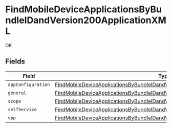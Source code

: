 # FindMobileDeviceApplicationsByBundleIDandVersion200ApplicationXML

OK


## Fields

| Field                                                                                                                                                                                             | Type                                                                                                                                                                                              | Required                                                                                                                                                                                          | Description                                                                                                                                                                                       |
| ------------------------------------------------------------------------------------------------------------------------------------------------------------------------------------------------- | ------------------------------------------------------------------------------------------------------------------------------------------------------------------------------------------------- | ------------------------------------------------------------------------------------------------------------------------------------------------------------------------------------------------- | ------------------------------------------------------------------------------------------------------------------------------------------------------------------------------------------------- |
| `appConfiguration`                                                                                                                                                                                | [FindMobileDeviceApplicationsByBundleIDandVersion200ApplicationXMLAppConfiguration](../../models/operations/findmobiledeviceapplicationsbybundleidandversion200applicationxmlappconfiguration.md) | :heavy_minus_sign:                                                                                                                                                                                | N/A                                                                                                                                                                                               |
| `general`                                                                                                                                                                                         | [FindMobileDeviceApplicationsByBundleIDandVersion200ApplicationXMLGeneral](../../models/operations/findmobiledeviceapplicationsbybundleidandversion200applicationxmlgeneral.md)                   | :heavy_minus_sign:                                                                                                                                                                                | N/A                                                                                                                                                                                               |
| `scope`                                                                                                                                                                                           | [FindMobileDeviceApplicationsByBundleIDandVersion200ApplicationXMLScope](../../models/operations/findmobiledeviceapplicationsbybundleidandversion200applicationxmlscope.md)                       | :heavy_minus_sign:                                                                                                                                                                                | N/A                                                                                                                                                                                               |
| `selfService`                                                                                                                                                                                     | [FindMobileDeviceApplicationsByBundleIDandVersion200ApplicationXMLSelfService](../../models/operations/findmobiledeviceapplicationsbybundleidandversion200applicationxmlselfservice.md)           | :heavy_minus_sign:                                                                                                                                                                                | N/A                                                                                                                                                                                               |
| `vpp`                                                                                                                                                                                             | [FindMobileDeviceApplicationsByBundleIDandVersion200ApplicationXMLVpp](../../models/operations/findmobiledeviceapplicationsbybundleidandversion200applicationxmlvpp.md)                           | :heavy_minus_sign:                                                                                                                                                                                | N/A                                                                                                                                                                                               |